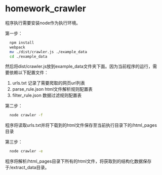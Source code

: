 # homework_crawler
程序执行需要安装node作为执行环境。

第一步：
```bash
  npm install
  webpack
  mv ./dist/crawler.js ./example_data
  cd ./example_data
```
然后将dist/crawler.js放到example_data文件夹下面。因为当前程序的运行，需要依赖以下配置文件：
1. urls.txt 记录了需要爬取的网页url列表
2. parse_rule.json html文件解析规则配置表
3. filter_rule.json 数据过滤规则配置表

第二步：
```bash
  node crawler -f
```
程序将读取urls.txt并将下载到的html文件保存至当前执行目录下的/html_pages目录

第三步：
```bash
  node crawler -e
```
程序将解析/html_pages目录下所有的html文件，将获取到的结构化数据保存于/extract_data目录。
